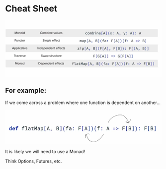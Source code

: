 # Cheat Sheet

![cheat sheet](../../../../public/TypeClassCheatSheet.png)

## For example:

If we come across a problem where one function is dependent on another...

![flatMap dependency](../../../../public/FlatMapDependency.png)

It is likely we will need to use a Monad!

Think Options, Futures, etc.
